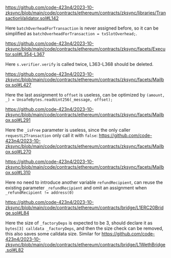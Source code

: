 https://github.com/code-423n4/2023-10-zksync/blob/main/code/contracts/ethereum/contracts/zksync/libraries/TransactionValidator.sol#L142

Here `batchOverheadForTransaction` is never assigned before, so it can be simplified as `batchOverheadForTransaction = txSlotOverhead;`.

https://github.com/code-423n4/2023-10-zksync/blob/main/code/contracts/ethereum/contracts/zksync/facets/Executor.sol#L354-L367

Here `s.verifier.verify` is called twice, L363-L368 should be deleted.

https://github.com/code-423n4/2023-10-zksync/blob/main/code/contracts/ethereum/contracts/zksync/facets/Mailbox.sol#L427

Here the last assignment to `offset` is useless, can be optimized by `(amount, _) = UnsafeBytes.readUint256(_message, offset);`

https://github.com/code-423n4/2023-10-zksync/blob/main/code/contracts/ethereum/contracts/zksync/facets/Mailbox.sol#L291

Here the `_isFree` parameter is useless, since the only caller `requestL2Transaction` only call it with `false`: https://github.com/code-423n4/2023-10-zksync/blob/main/code/contracts/ethereum/contracts/zksync/facets/Mailbox.sol#L270

https://github.com/code-423n4/2023-10-zksync/blob/main/code/contracts/ethereum/contracts/zksync/facets/Mailbox.sol#L310

Here no need to introduce another variable `refundRecipient`, can reuse the existing parameter `_refundRecipient` and omit an assignment when `_refundRecipient != address(0)`

https://github.com/code-423n4/2023-10-zksync/blob/main/code/contracts/ethereum/contracts/bridge/L1ERC20Bridge.sol#L84

Here the size of `_factoryDeps` is expected to be 3, should declare it as `bytes[3] calldata _factoryDeps`, and then the size check can be removed, this also saves some calldata size. Similar for https://github.com/code-423n4/2023-10-zksync/blob/main/code/contracts/ethereum/contracts/bridge/L1WethBridge.sol#L82